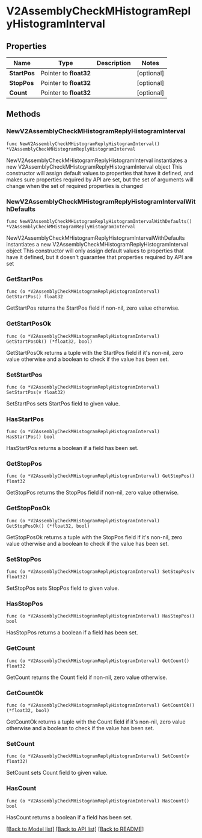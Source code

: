 # V2AssemblyCheckMHistogramReplyHistogramInterval

## Properties

Name | Type | Description | Notes
------------ | ------------- | ------------- | -------------
**StartPos** | Pointer to **float32** |  | [optional] 
**StopPos** | Pointer to **float32** |  | [optional] 
**Count** | Pointer to **float32** |  | [optional] 

## Methods

### NewV2AssemblyCheckMHistogramReplyHistogramInterval

`func NewV2AssemblyCheckMHistogramReplyHistogramInterval() *V2AssemblyCheckMHistogramReplyHistogramInterval`

NewV2AssemblyCheckMHistogramReplyHistogramInterval instantiates a new V2AssemblyCheckMHistogramReplyHistogramInterval object
This constructor will assign default values to properties that have it defined,
and makes sure properties required by API are set, but the set of arguments
will change when the set of required properties is changed

### NewV2AssemblyCheckMHistogramReplyHistogramIntervalWithDefaults

`func NewV2AssemblyCheckMHistogramReplyHistogramIntervalWithDefaults() *V2AssemblyCheckMHistogramReplyHistogramInterval`

NewV2AssemblyCheckMHistogramReplyHistogramIntervalWithDefaults instantiates a new V2AssemblyCheckMHistogramReplyHistogramInterval object
This constructor will only assign default values to properties that have it defined,
but it doesn't guarantee that properties required by API are set

### GetStartPos

`func (o *V2AssemblyCheckMHistogramReplyHistogramInterval) GetStartPos() float32`

GetStartPos returns the StartPos field if non-nil, zero value otherwise.

### GetStartPosOk

`func (o *V2AssemblyCheckMHistogramReplyHistogramInterval) GetStartPosOk() (*float32, bool)`

GetStartPosOk returns a tuple with the StartPos field if it's non-nil, zero value otherwise
and a boolean to check if the value has been set.

### SetStartPos

`func (o *V2AssemblyCheckMHistogramReplyHistogramInterval) SetStartPos(v float32)`

SetStartPos sets StartPos field to given value.

### HasStartPos

`func (o *V2AssemblyCheckMHistogramReplyHistogramInterval) HasStartPos() bool`

HasStartPos returns a boolean if a field has been set.

### GetStopPos

`func (o *V2AssemblyCheckMHistogramReplyHistogramInterval) GetStopPos() float32`

GetStopPos returns the StopPos field if non-nil, zero value otherwise.

### GetStopPosOk

`func (o *V2AssemblyCheckMHistogramReplyHistogramInterval) GetStopPosOk() (*float32, bool)`

GetStopPosOk returns a tuple with the StopPos field if it's non-nil, zero value otherwise
and a boolean to check if the value has been set.

### SetStopPos

`func (o *V2AssemblyCheckMHistogramReplyHistogramInterval) SetStopPos(v float32)`

SetStopPos sets StopPos field to given value.

### HasStopPos

`func (o *V2AssemblyCheckMHistogramReplyHistogramInterval) HasStopPos() bool`

HasStopPos returns a boolean if a field has been set.

### GetCount

`func (o *V2AssemblyCheckMHistogramReplyHistogramInterval) GetCount() float32`

GetCount returns the Count field if non-nil, zero value otherwise.

### GetCountOk

`func (o *V2AssemblyCheckMHistogramReplyHistogramInterval) GetCountOk() (*float32, bool)`

GetCountOk returns a tuple with the Count field if it's non-nil, zero value otherwise
and a boolean to check if the value has been set.

### SetCount

`func (o *V2AssemblyCheckMHistogramReplyHistogramInterval) SetCount(v float32)`

SetCount sets Count field to given value.

### HasCount

`func (o *V2AssemblyCheckMHistogramReplyHistogramInterval) HasCount() bool`

HasCount returns a boolean if a field has been set.


[[Back to Model list]](../README.md#documentation-for-models) [[Back to API list]](../README.md#documentation-for-api-endpoints) [[Back to README]](../README.md)


